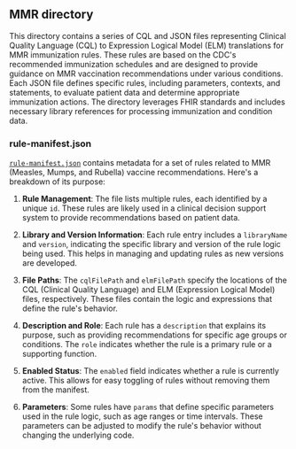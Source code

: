 ## MMR directory
This directory contains a series of CQL and JSON files representing Clinical Quality Language (CQL) to Expression Logical
Model (ELM) translations for MMR immunization rules. These rules are based on the CDC's recommended immunization
schedules and are designed to provide guidance on MMR vaccination recommendations under various conditions. Each JSON
file defines specific rules, including parameters, contexts, and statements, to evaluate patient data and determine
appropriate immunization actions. The directory leverages FHIR standards and includes necessary library references for
processing immunization and condition data. 

### rule-manifest.json
[`rule-manifest.json`](rule-manifest.json) contains metadata for a set of rules related to MMR (Measles, Mumps, and Rubella) vaccine recommendations. Here's a breakdown of its purpose:

1. **Rule Management**: The file lists multiple rules, each identified by a unique `id`. These rules are likely used in a clinical decision support system to provide recommendations based on patient data.

2. **Library and Version Information**: Each rule entry includes a `libraryName` and `version`, indicating the specific library and version of the rule logic being used. This helps in managing and updating rules as new versions are developed.

3. **File Paths**: The `cqlFilePath` and `elmFilePath` specify the locations of the CQL (Clinical Quality Language) and ELM (Expression Logical Model) files, respectively. These files contain the logic and expressions that define the rule's behavior.

4. **Description and Role**: Each rule has a `description` that explains its purpose, such as providing recommendations for specific age groups or conditions. The `role` indicates whether the rule is a primary rule or a supporting function.

5. **Enabled Status**: The `enabled` field indicates whether a rule is currently active. This allows for easy toggling of rules without removing them from the manifest.

6. **Parameters**: Some rules have `params` that define specific parameters used in the rule logic, such as age ranges or time intervals. These parameters can be adjusted to modify the rule's behavior without changing the underlying code.

